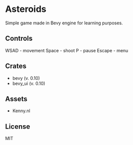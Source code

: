 # Asteroids
Simple game made in Bevy engine for learning purposes.

## Controls
WSAD - movement
Space - shoot
P - pause
Escape - menu

## Crates
- bevy (v. 0.10)
- bevy_ui (v. 0.10)

## Assets
- Kenny.nl

## License
MIT